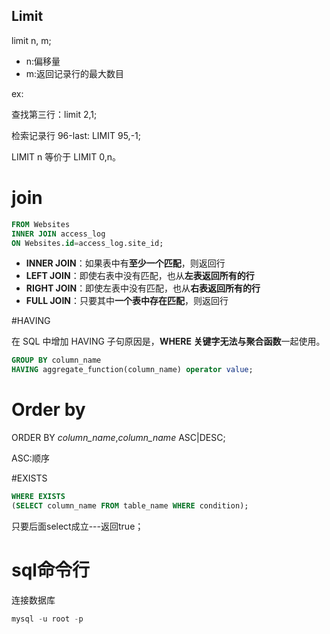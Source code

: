 ## Limit

limit n, m; 

* n:偏移量
* m:返回记录行的最大数目

ex:

查找第三行：limit 2,1;

检索记录行 96-last: LIMIT 95,-1; 

LIMIT n 等价于 LIMIT 0,n。 

# join

```sql
FROM Websites
INNER JOIN access_log
ON Websites.id=access_log.site_id;
```

- **INNER JOIN**：如果表中有**至少一个匹配**，则返回行
- **LEFT JOIN**：即使右表中没有匹配，也从**左表返回所有的行**
- **RIGHT JOIN**：即使左表中没有匹配，也从**右表返回所有的行**
- **FULL JOIN**：只要其中**一个表中存在匹配**，则返回行

#HAVING 

在 SQL 中增加 HAVING 子句原因是，**WHERE 关键字无法与聚合函数**一起使用。

```sql
GROUP BY column_name
HAVING aggregate_function(column_name) operator value;
```

# Order by

ORDER BY *column_name*,*column_name* ASC|DESC;

ASC:顺序

#EXISTS 

```sql
WHERE EXISTS
(SELECT column_name FROM table_name WHERE condition);
```

只要后面select成立---返回true；

# sql命令行

连接数据库

```sql
mysql -u root -p
```

